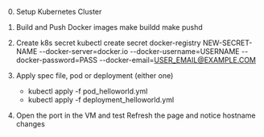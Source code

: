 0. Setup Kubernetes Cluster

1. Build and Push Docker images
    make buildd
    make pushd

2. Create k8s secret
    kubectl create secret docker-registry NEW-SECRET-NAME --docker-server=docker.io --docker-username=USERNAME --docker-password=PASS --docker-email=USER_EMAIL@EXAMPLE.COM

3. Apply spec file, pod or deployment (either one)
    - kubectl apply -f pod_helloworld.yml
    - kubectl apply -f deployment_helloworld.yml

4. Open the port in the VM and test
    Refresh the page and notice hostname changes